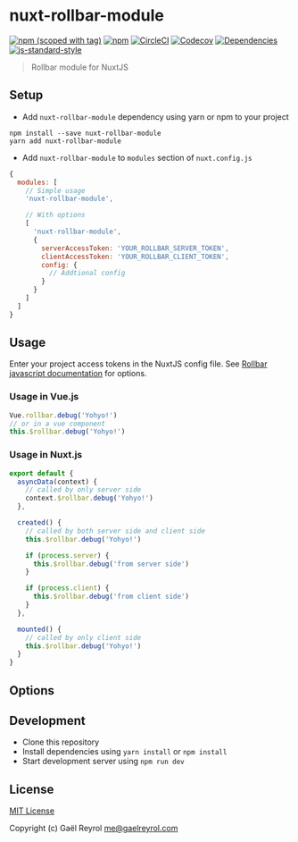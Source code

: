 # nuxt-rollbar-module

[![npm (scoped with tag)](https://img.shields.io/npm/v/nuxt-rollbar-module/latest.svg?style=flat-square)](https://npmjs.com/package/nuxt-rollbar-module)
[![npm](https://img.shields.io/npm/dt/nuxt-rollbar-module.svg?style=flat-square)](https://npmjs.com/package/nuxt-rollbar-module)
[![CircleCI](https://img.shields.io/circleci/project/github/Zevran/nuxt-rollbar-module.svg?style=flat-square)](https://circleci.com/gh/Zevran/nuxt-rollbar-module)
[![Codecov](https://img.shields.io/codecov/c/github/Zevran/nuxt-rollbar-module.svg?style=flat-square)](https://codecov.io/gh/Zevran/nuxt-rollbar-module)
[![Dependencies](https://david-dm.org/Zevran/nuxt-rollbar-module/status.svg?style=flat-square)](https://david-dm.org/Zevran/nuxt-rollbar-module)
[![js-standard-style](https://img.shields.io/badge/code_style-standard-brightgreen.svg?style=flat-square)](http://standardjs.com)

> Rollbar module for NuxtJS

## Setup

- Add `nuxt-rollbar-module` dependency using yarn or npm to your project

```shell
npm install --save nuxt-rollbar-module
yarn add nuxt-rollbar-module
```

- Add `nuxt-rollbar-module` to `modules` section of `nuxt.config.js`

```js
{
  modules: [
    // Simple usage
    'nuxt-rollbar-module',

    // With options
    [
      'nuxt-rollbar-module',
      {
        serverAccessToken: 'YOUR_ROLLBAR_SERVER_TOKEN',
        clientAccessToken: 'YOUR_ROLLBAR_CLIENT_TOKEN',
        config: {
          // Addtional config
        }
      }
    ]
  ]
}
```

## Usage

Enter your project access tokens in the NuxtJS config file.
See [Rollbar javascript documentation](https://rollbar.com/docs/notifier/rollbar.js/) for options.

### Usage in Vue.js

```js
Vue.rollbar.debug('Yohyo!')
// or in a vue component
this.$rollbar.debug('Yohyo!')
```

### Usage in Nuxt.js

```js
export default {
  asyncData(context) {
    // called by only server side
    context.$rollbar.debug('Yohyo!')
  },

  created() {
    // called by both server side and client side
    this.$rollbar.debug('Yohyo!')

    if (process.server) {
      this.$rollbar.debug('from server side')
    }

    if (process.client) {
      this.$rollbar.debug('from client side')
    }
  },

  mounted() {
    // called by only client side
    this.$rollbar.debug('Yohyo!')
  }
}
```

## Options

## Development

- Clone this repository
- Install dependencies using `yarn install` or `npm install`
- Start development server using `npm run dev`

## License

[MIT License](./LICENSE)

Copyright (c) Gaël Reyrol <me@gaelreyrol.com>
